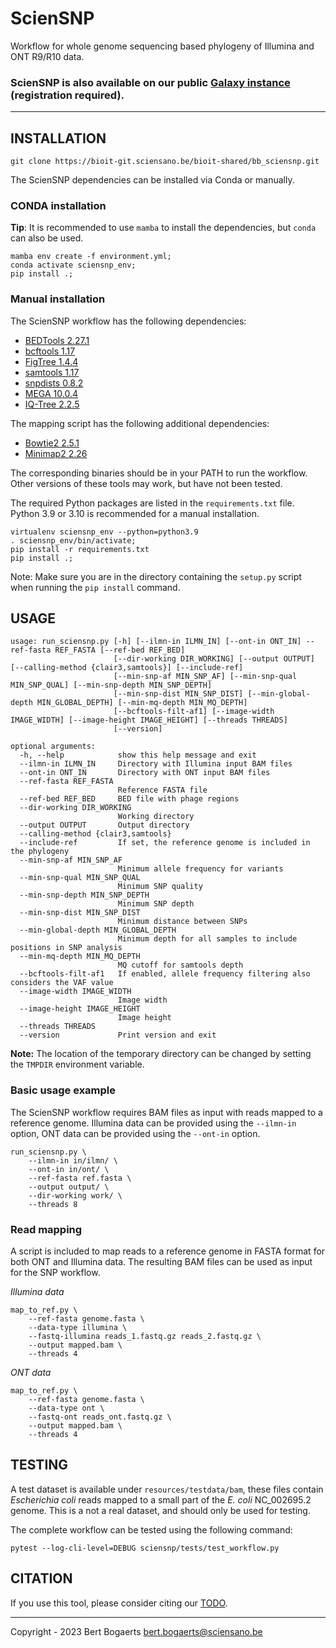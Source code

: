 # ScienSNP
Workflow for whole genome sequencing based phylogeny of Illumina and ONT R9/R10 data.

### ScienSNP is also available on our public [Galaxy instance](https://galaxy.sciensano.be/) (registration required).

----

## INSTALLATION

```
git clone https://bioit-git.sciensano.be/bioit-shared/bb_sciensnp.git
```

The ScienSNP dependencies can be installed via Conda or manually.

### CONDA installation

**Tip**: It is recommended to use `mamba` to install the dependencies, but `conda` can also be used.

```
mamba env create -f environment.yml;
conda activate sciensnp_env;
pip install .;
```

### Manual installation

The ScienSNP workflow has the following dependencies:
- [BEDTools 2.27.1](https://github.com/arq5x/bedtools2/releases/tag/v2.27.1)
- [bcftools 1.17](https://github.com/samtools/bcftools/releases/tag/1.17)
- [FigTree 1.4.4](http://tree.bio.ed.ac.uk/software/figtree/)
- [samtools 1.17](https://github.com/samtools/samtools/releases/tag/1.17)
- [snpdists 0.8.2](https://github.com/tseemann/snp-dists)
- [MEGA 10.0.4](https://www.megasoftware.net/)
- [IQ-Tree 2.2.5](https://github.com/iqtree/iqtree2)

The mapping script has the following additional dependencies:
- [Bowtie2 2.5.1](https://github.com/BenLangmead/bowtie2)
- [Minimap2 2.26](https://github.com/lh3/minimap2)

The corresponding binaries should be in your PATH to run the workflow. 
Other versions of these tools may work, but have not been tested.

The required Python packages are listed in the `requirements.txt` file. 
Python 3.9 or 3.10 is recommended for a manual installation.

```
virtualenv sciensnp_env --python=python3.9
. sciensnp_env/bin/activate;
pip install -r requirements.txt 
pip install .;
```

Note: Make sure you are in the directory containing the `setup.py` script when running the `pip install` command.

## USAGE

```
usage: run_sciensnp.py [-h] [--ilmn-in ILMN_IN] [--ont-in ONT_IN] --ref-fasta REF_FASTA [--ref-bed REF_BED]
                       [--dir-working DIR_WORKING] [--output OUTPUT] [--calling-method {clair3,samtools}] [--include-ref]
                       [--min-snp-af MIN_SNP_AF] [--min-snp-qual MIN_SNP_QUAL] [--min-snp-depth MIN_SNP_DEPTH]
                       [--min-snp-dist MIN_SNP_DIST] [--min-global-depth MIN_GLOBAL_DEPTH] [--min-mq-depth MIN_MQ_DEPTH]
                       [--bcftools-filt-af1] [--image-width IMAGE_WIDTH] [--image-height IMAGE_HEIGHT] [--threads THREADS]
                       [--version]

optional arguments:
  -h, --help            show this help message and exit
  --ilmn-in ILMN_IN     Directory with Illumina input BAM files
  --ont-in ONT_IN       Directory with ONT input BAM files
  --ref-fasta REF_FASTA
                        Reference FASTA file
  --ref-bed REF_BED     BED file with phage regions
  --dir-working DIR_WORKING
                        Working directory
  --output OUTPUT       Output directory
  --calling-method {clair3,samtools}
  --include-ref         If set, the reference genome is included in the phylogeny
  --min-snp-af MIN_SNP_AF
                        Minimum allele frequency for variants
  --min-snp-qual MIN_SNP_QUAL
                        Minimum SNP quality
  --min-snp-depth MIN_SNP_DEPTH
                        Minimum SNP depth
  --min-snp-dist MIN_SNP_DIST
                        Minimum distance between SNPs
  --min-global-depth MIN_GLOBAL_DEPTH
                        Minimum depth for all samples to include positions in SNP analysis
  --min-mq-depth MIN_MQ_DEPTH
                        MQ cutoff for samtools depth
  --bcftools-filt-af1   If enabled, allele frequency filtering also considers the VAF value
  --image-width IMAGE_WIDTH
                        Image width
  --image-height IMAGE_HEIGHT
                        Image height
  --threads THREADS
  --version             Print version and exit
```

**Note:** The location of the temporary directory can be changed by setting the `TMPDIR` environment variable.

### Basic usage example

The ScienSNP workflow requires BAM files as input with reads mapped to a reference genome. 
Illumina data can be provided using the `--ilmn-in` option, ONT data can be provided using the `--ont-in` option.

```
run_sciensnp.py \
    --ilmn-in in/ilmn/ \
    --ont-in in/ont/ \
    --ref-fasta ref.fasta \
    --output output/ \
    --dir-working work/ \
    --threads 8
```

### Read mapping

A script is included to map reads to a reference genome in FASTA format for both ONT and Illumina data.
The resulting BAM files can be used as input for the SNP workflow.

*Illumina data*
```
map_to_ref.py \
    --ref-fasta genome.fasta \
    --data-type illumina \
    --fastq-illumina reads_1.fastq.gz reads_2.fastq.gz \
    --output mapped.bam \
    --threads 4
```
*ONT data*
```
map_to_ref.py \
    --ref-fasta genome.fasta \
    --data-type ont \
    --fastq-ont reads_ont.fastq.gz \
    --output mapped.bam \
    --threads 4
```

## TESTING

A test dataset is available under `resources/testdata/bam`, these files contain *Escherichia coli* reads mapped to a 
small part of the *E. coli* NC_002695.2 genome. This is a not a real dataset, and should only be used for testing.

The complete workflow can be tested using the following command:
```
pytest --log-cli-level=DEBUG sciensnp/tests/test_workflow.py
```

## CITATION
If you use this tool, please consider citing our [TODO](https://example.com).

-----

Copyright - 2023 Bert Bogaerts <bert.bogaerts@sciensano.be>

